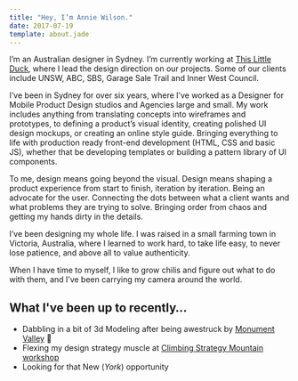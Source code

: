 ```yaml
---
title: "Hey, I’m Annie Wilson."
date: 2017-07-19
template: about.jade
---
```


<p class="large">I’m an Australian designer in Sydney. I’m currently working at <a href="https://thislittleduck.com" target="_blank">This Little Duck</a>, where I lead the design direction on our projects. Some of our clients include UNSW, ABC, SBS, Garage Sale Trail and Inner West Council.</p>

I’ve been in Sydney for over six years, where I’ve worked as a Designer for Mobile Product Design studios and Agencies large and small. My work includes anything from translating concepts into wireframes and prototypes, to defining a product’s visual identity, creating polished UI design mockups, or creating an online style guide. Bringing everything to life with production ready front-end development (HTML, CSS and basic JS), whether that be developing templates or building a pattern library of UI components.

To me, design means going beyond the visual. Design means shaping a product experience from start to finish, iteration by iteration. Being an advocate for the user. Connecting the dots between what a client wants and what problems they are trying to solve. Bringing order from chaos and getting my hands dirty in the details.

I’ve been designing my whole life. I was raised in a small farming town in Victoria, Australia, where I learned to work hard, to take life easy, to never lose patience, and above all to value authenticity.

When I have time to myself, I like to grow chilis and figure out what to do with them, and I’ve been carrying my camera around the world.

## What I've been up to recently…

* Dabbling in a bit of 3d Modeling after being awestruck by <a href="https://www.monumentvalleygame.com/" target="_blank">Monument Valley</a> 🙌
* Flexing my design strategy muscle at <a href="https://www.eventbrite.com.au/e/climbing-strategy-mountain-mindset-and-tools-to-amplify-your-value-tickets-33446973799#" target="_blank">Climbing Strategy Mountain workshop</a>
* Looking for that New (*York*) opportunity
